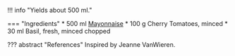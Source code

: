 !!! info "Yields about 500 ml."

=== "Ingredients"
    * 500 ml [Mayonnaise](./mayonnaise.md)
    * 100 g Cherry Tomatoes, minced
    * 30 ml Basil, fresh, minced chopped

??? abstract "References"
    Inspired by Jeanne VanWieren.
